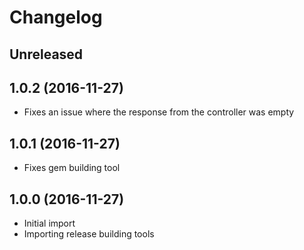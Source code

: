 # Changelog

## Unreleased



## 1.0.2 (2016-11-27)

 - Fixes an issue where the response from the controller was empty

## 1.0.1 (2016-11-27)

 - Fixes gem building tool

## 1.0.0 (2016-11-27)

 - Initial import
 - Importing release building tools
